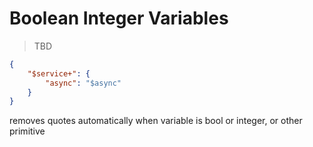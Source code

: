 # Boolean Integer Variables

> TBD

```json
{
    "$service+": {
        "async": "$async"
    }
}
```

removes quotes automatically when variable is bool or integer, or other primitive

